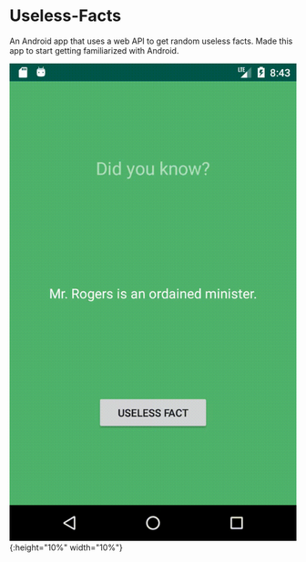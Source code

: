# Useless-Facts
An Android app that uses a web API to get random useless facts. 
Made this app to start getting familiarized with Android.

![useless-facts-app](Useless%20Facts%20App.gif){:height="10%" width="10%"}
